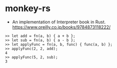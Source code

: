 # monkey-rs
- An implementation of Interpreter book in Rust.
https://www.oreilly.co.jp/books/9784873118222/

```
>> let add = fn(a, b) { a + b };
>> let sub = fn(a, b) { a - b };
>> let applyFunc = fn(a, b, func) { func(a, b) };
>> applyFunc(2, 2, add);
4
>> applyFunc(5, 2, sub);
3
```
